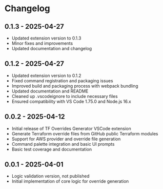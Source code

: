 # Changelog

## 0.1.3 - 2025-04-27
- Updated extension version to 0.1.3
- Minor fixes and improvements
- Updated documentation and changelog

## 0.1.2 - 2025-04-27
- Updated extension version to 0.1.2
- Fixed command registration and packaging issues
- Improved build and packaging process with webpack bundling
- Updated documentation and README
- Cleaned up .vscodeignore to include necessary files
- Ensured compatibility with VS Code 1.75.0 and Node.js 16.x

## 0.0.2 - 2025-04-12
- Initial release of TF Overrides Generator VSCode extension
- Generate Terraform override files from GitHub public Terraform modules
- Support for AWS provider and override file generation
- Command palette integration and basic UI prompts
- Basic test coverage and documentation

## 0.0.1 - 2025-04-01
- Logic validation version, not published
- Initial implementation of core logic for override generation
